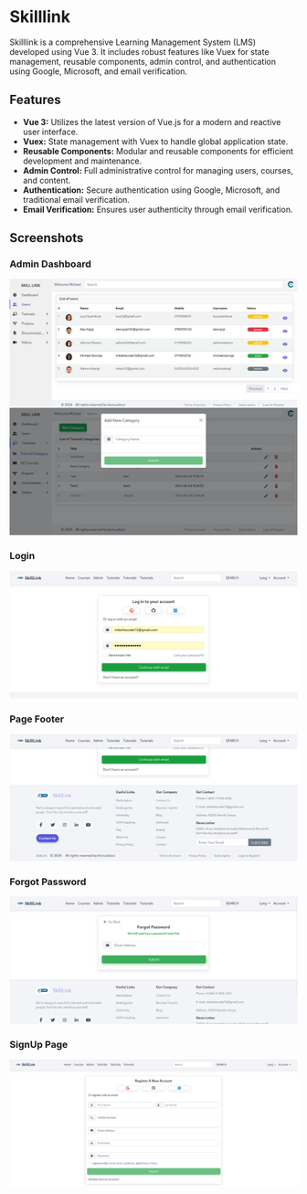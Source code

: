 # Skilllink

Skilllink is a comprehensive Learning Management System (LMS) developed using Vue 3. It includes robust features like Vuex for state management, reusable components, admin control, and authentication using Google, Microsoft, and email verification.

## Features

- **Vue 3:** Utilizes the latest version of Vue.js for a modern and reactive user interface.
- **Vuex:** State management with Vuex to handle global application state.
- **Reusable Components:** Modular and reusable components for efficient development and maintenance.
- **Admin Control:** Full administrative control for managing users, courses, and content.
- **Authentication:** Secure authentication using Google, Microsoft, and traditional email verification.
- **Email Verification:** Ensures user authenticity through email verification.

## Screenshots

### Admin Dashboard
![Screenshot 1](public/screenshots/screenshot1.png)
![Screenshot 2](public/screenshots/screenshot2.png)
### Login
![Screenshot 3](public/screenshots/screenshot3.png)
### Page Footer
![Screenshot 4](public/screenshots/screenshot4.png)
### Forgot Password
![Screenshot 5](public/screenshots/screenshot5.png)
### SignUp Page
![Screenshot6 ](public/screenshots/screenshot6.png)
